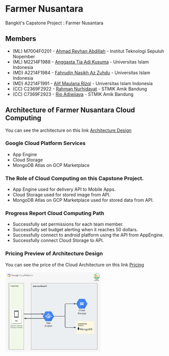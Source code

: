 # Farmer Nusantara
Bangkit's Capstone Project : Farmer Nusantara

## Members
- (ML) M7004F0201 - [Ahmad Reyhan Abdillah](https://www.linkedin.com/in/ahmadreyhanabdillah) - Institut Teknologi Sepuluh Nopember
- (ML) M2214F1988 - [Anggasta Tia Adi Kusuma](https://www.linkedin.com/in/anggasta-tirta-adi-kusuma) - Universitas Islam Indonesia
- (MD) A2214F1984 - [Fahrudin Nasikh Az Zuhdu](https://www.linkedin.com/in/fahrudin-nasikh-az-zuhdu-38625b1b0/) - Universitas Islam Indonesia
- (MD) A2214F1991 - [Alif Maulana Rizqi](https://www.linkedin.com/in/alif-maulana-rizqi-165145239) - Universitas Islam Indonesia
- (CC) C2369F2922 - [Rahman Nurhidayat](https://www.linkedin.com/in/rahman-nurhidayat) - STMIK Amik Bandung
- (CC) C7369F2923 - [Rio Adiwijaya](https://www.linkedin.com/in/rio-adiwijaya-395082237) - STMIK Amik Bandung

## Architecture of Farmer Nusantara Cloud Computing
You can see the architecture on this link <a href="https://github.com/farmer-nusantara/farmer-nusantara-cloud/blob/d309b4df16a7a97b074e226123d54aa82b07c4e5/Cloud%20Architecture.png">Architecture Design </a>
### Google Cloud Platform Services
- App Engine
- Cloud Storage
- MongoDB Atlas on GCP Marketplace

### The Role of Cloud Computing on this Capstone Project. 
- App Engine used for delivery API to Mobile Apps.
- Cloud Storage used for stored image from API.
- MongoDB Atlas on GCP Marketplace used for stored data from API.

### Progress Report Cloud Computing Path 
- Successfully set permissions for each team member.
- Successfully set budget alerting when it reaches 50 dollars.
- Successfully connect to android platform using the API from AppEngine.
- Successfully connect Cloud Storage to API.

### Pricing Preview of Architecture Design
You can see the price of the Cloud Architecture on this link <a href="https://cloud.google.com/products/calculator/#id=5fbddaf0-bc4c-40fa-9a39-2a9d437fcba3">Pricing</a>

<img src="https://github.com/farmer-nusantara/farmer-nusantara-cloud/blob/d309b4df16a7a97b074e226123d54aa82b07c4e5/Cloud%20Architecture.png" width="60%">
